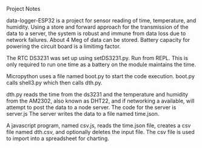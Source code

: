 Project Notes

data-logger-ESP32 is a project for sensor reading of time, temperature, and humidity.
Using a store and forward approach for the transmission of the data to a server, the system is robust and immune from data loss due to network failures. About 4 Meg of data can be stored. Battery capacity for powering the circuit board is a limitimg factor.

The RTC DS3231 was set up using setDS3231.py. Run from REPL. This is only required to run one time as a battery on the module maintains the time.

Micropython uses a file named boot.py to start the code execution. boot.py calls shell3.py which then calls dth.py.

dth.py reads the time from the ds3231 and the temperature  and humidity 
from the AM2302, also known as DHT22, and if networking a available, will
attempt to post the data to a node server.  The code for the server is server.js
The server writes the data to a file named time.json.

A javascript program, named csv.js, reads the time.json file, creates a csv file named 
dth.csv, and optionally deletes the input file. The csv file is used to import into a spreadsheet for charting.
